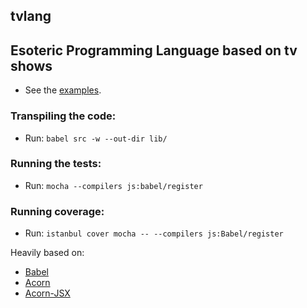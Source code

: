 ## tvlang

## Esoteric Programming Language based on tv shows

* See the [examples](https://github.com/lucasviola/tvlang/tree/master/examples).

### Transpiling the code:

* Run: `babel src -w --out-dir lib/`

### Running the tests:

*  Run: `mocha --compilers js:babel/register`

### Running coverage:

* Run: `istanbul cover mocha -- --compilers js:Babel/register`

Heavily based on:
* [Babel](https://github.com/babel/babel)
* [Acorn](https://github.com/marijnh/acorn)
* [Acorn-JSX](https://github.com/RReverser/acorn-jsx)
